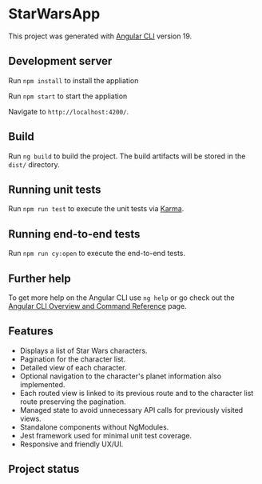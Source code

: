 # StarWarsApp

This project was generated with [Angular CLI](https://github.com/angular/angular-cli) version 19.

## Development server

Run `npm install` to install the appliation

Run `npm start` to start the appliation

Navigate to `http://localhost:4200/`.
## Build

Run `ng build` to build the project. The build artifacts will be stored in the `dist/` directory.

## Running unit tests

Run `npm run test` to execute the unit tests via [Karma](https://karma-runner.github.io).

## Running end-to-end tests

Run `npm run cy:open` to execute the end-to-end tests.

## Further help

To get more help on the Angular CLI use `ng help` or go check out the [Angular CLI Overview and Command Reference](https://angular.io/cli) page.


## Features

- Displays a list of Star Wars characters.
- Pagination for the character list.
- Detailed view of each character.
- Optional navigation to the character's planet information also implemented.
- Each routed view is linked to its previous route and to the character list route preserving the pagination.
- Managed state to avoid unnecessary API calls for previously visited views.
- Standalone components without NgModules.
- Jest framework used for minimal unit test coverage.
- Responsive and friendly UX/UI.

## Project status


